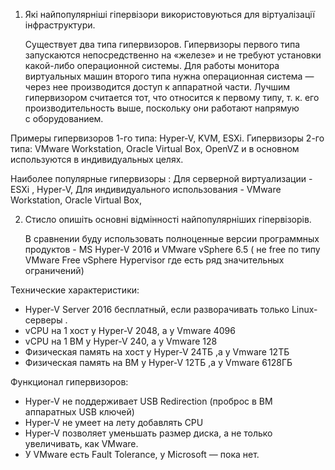 1) Які найпопулярніші гіпервізори використовуються для віртуалізації
інфраструктури.


    Существует два типа гипервизоров. Гипервизоры первого типа запускаются непосредственно на «железе» и не требуют установки какой-либо операционной системы. Для работы монитора виртуальных машин второго типа нужна операционная система — через нее производится доступ к аппаратной части. Лучшим гипервизором считается тот, что относится к первому типу, т. к. его производительность выше, поскольку они работают напрямую с оборудованием. 

Примеры гипервизоров 1-го типа: Hyper-V, KVM, ESXi. 
Гипервизоры 2-го типа: VMware Workstation, Oracle Virtual Box, OpenVZ и в основном используются в индивидуальных целях.


Наиболее популярные гипервизоры : 
Для серверной виртуализации - ESXi , Hyper-V, 
Для индивидуального использования - VMware Workstation, Oracle Virtual Box,
 

2) Стисло опишіть основні відмінності найпопулярніших гіпервізорів.


    В сравнении буду использовать полноценные версии программных продуктов - MS Hyper-V 2016 и VMware vSphere 6.5  ( не free по типу VMware Free vSphere Hypervisor где есть ряд значительных ограничений)	

Технические характеристики:
- Hyper-V Server 2016 бесплатный, если разворачивать только Linux-серверы .
- vCPU на 1 хост у Hyper-V 2048, а у Vmware 4096
- vCPU на 1 ВМ у Hyper-V 240, а у Vmware 128
- Физическая память на хост у  Hyper-V 24ТБ ,а у Vmware 12ТБ
- Физическая память на ВМ у  Hyper-V 12ТБ ,а у Vmware 6128ГБ

Функционал гипервизоров:

- Hyper-V не поддерживает USB Redirection (проброс в ВМ аппаратных USB ключей)
- Hyper-V не умеет на лету добавлять CPU
- Hyper-V позволяет уменьшать размер диска, а не только увеличивать, как VMware. 
- У VMware есть Fault Tolerance, у Microsoft — пока нет. 
